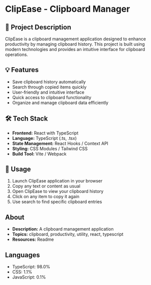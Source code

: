 # ClipEase - Clipboard Manager

## 🌟 Project Description
ClipEase is a clipboard management application designed to enhance productivity by managing clipboard history. This project is built using modern technologies and provides an intuitive interface for clipboard operations.

## 💡 Features
* Save clipboard history automatically
* Search through copied items quickly
* User-friendly and intuitive interface
* Quick access to clipboard functionality
* Organize and manage clipboard data efficiently

## 🛠️ Tech Stack
* **Frontend:** React with TypeScript
* **Language:** TypeScript (.ts, .tsx)
* **State Management:** React Hooks / Context API
* **Styling:** CSS Modules / Tailwind CSS
* **Build Tool:** Vite / Webpack

## 🎯 Usage
1. Launch ClipEase application in your browser
2. Copy any text or content as usual
3. Open ClipEase to view your clipboard history
4. Click on any item to copy it again
5. Use search to find specific clipboard entries

## About
* **Description:** A clipboard management application
* **Topics:** clipboard, productivity, utility, react, typescript
* **Resources:** Readme


## Languages
* TypeScript: 98.0%
* CSS: 1.1%
* JavaScript: 0.1%
